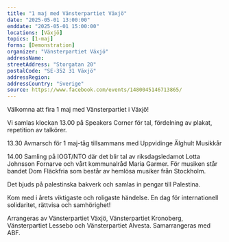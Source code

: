 ```yaml
---
title: "1 maj med Vänsterpartiet Växjö"
date: "2025-05-01 13:00:00"
enddate: "2025-05-01 15:00:00"
locations: [Växjö]
topics: [1-maj]
forms: [Demonstration]
organizer: "Vänsterpartiet Växjö"
addressName: 
streetAddress: "Storgatan 20"
postalCode: "SE-352 31 Växjö"
addressRegion:
addressCountry: "Sverige"
source: https://www.facebook.com/events/1480045146713865/
---
```

Välkomna att fira 1 maj med Vänsterpartiet i Växjö!

Vi samlas klockan 13.00 på Speakers Corner för tal, fördelning av plakat, repetition av talkörer. 

13.30 Avmarsch för 1 maj-tåg tillsammans med Uppvidinge Älghult Musikkår

14.00 Samling på IOGT/NTO där det blir tal av riksdagsledamot Lotta Johnsson Fornarve och vårt kommunalråd Maria Garmer. 
För musiken står bandet Dom Fläckfria som består av hemlösa musiker från Stockholm. 

Det bjuds på palestinska bakverk och samlas in pengar till Palestina. 

Kom med i årets viktigaste och roligaste händelse. En dag för internationell solidaritet, rättvisa och samhörighet!

Arrangeras av Vänsterpartiet Växjö, Vänsterpartiet Kronoberg, Vänsterpartiet Lessebo och Vänsterpartiet Alvesta. Samarrangeras med ABF. 
